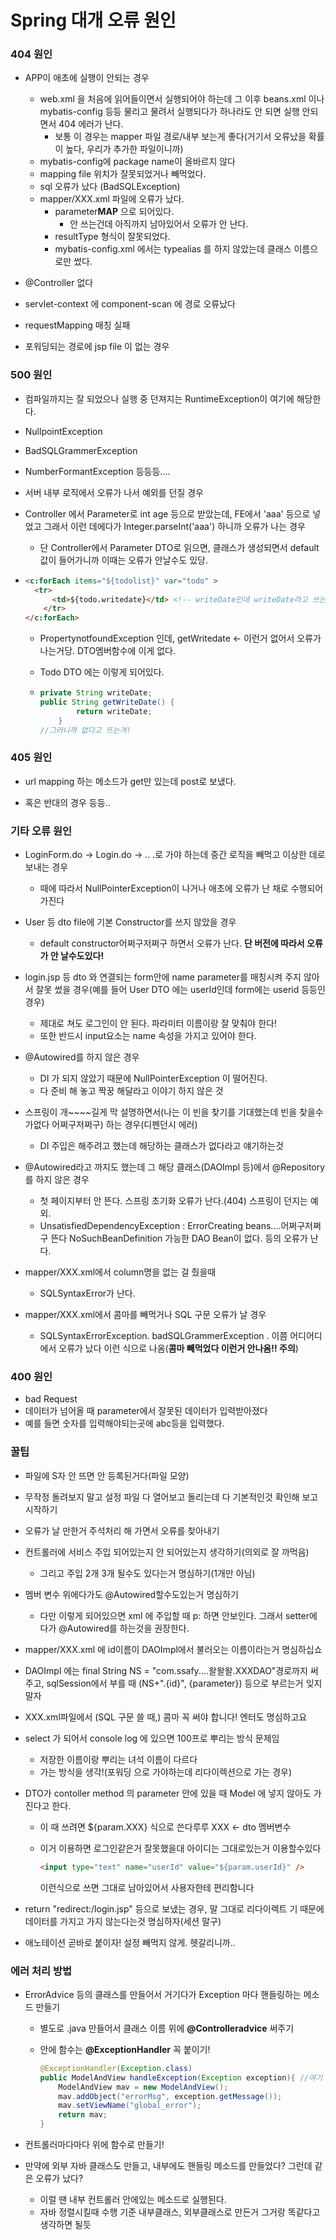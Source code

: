 # Spring 대개 오류 원인

### 404 원인

* APP이 애초에 실행이 안되는 경우
  * web.xml 을 처음에 읽어들이면서 실행되어야 하는데 그 이후 beans.xml 이나 mybatis-config 등등 물리고 물려서 실행되다가 하나라도 안 되면 실행 안되면서 404 에러가 난다.
    * 보통 이 경우는 mapper 파일 경로/내부 보는게 좋다(거기서 오류났을 확률이 높다, 우리가 추가한 파일이니까)
  * mybatis-config에 package name이 올바르지 않다
  * mapping file 위치가 잘못되었거나 빼먹었다.
  * sql 오류가 났다 (BadSQLException)
  * mapper/XXX.xml 파일에 오류가 났다.
    * parameter**MAP** 으로 되어있다.
      * 안 쓰는건데 아직까지 남아있어서 오류가 안 난다.
    * resultType 형식이 잘못되었다.
    * mybatis-config.xml  에서는 typealias 를 하지 않았는데 클래스 이름으로만 썼다.

* @Controller 없다
* servlet-context 에 component-scan 에 경로 오류났다
* requestMapping  매칭 실패
* 포워딩되는  경로에 jsp file 이 없는 경우

### 500 원인

* 컴파일까지는 잘 되었으나 실행 중 던져지는 RuntimeException이 여기에 해당한다.

* NullpointException

* BadSQLGrammerException

* NumberFormantException 등등등.... 

* 서버 내부 로직에서 오류가 나서 예외를 던질 경우

* Controller 에서 Parameter로 int age 등으로 받았는데, FE에서 'aaa' 등으로 넣었고 그래서 이런 데에다가 Integer.parseInt('aaa') 하니까 오류가 나는 경우

  * 단 Controller에서 Parameter DTO로 읽으면, 클래스가 생성되면서 default 값이 들어가니까 이때는 오류가 안날수도 있당.

* ```html
  <c:forEach items="${todolist}" var="todo" >
  	<tr>
      	<td>${todo.writedate}</td> <!-- writeDate인데 writeDate라고 쓰는 경우-->
      </tr>
  </c:forEach>
  ```

  * PropertynotfoundException 인데, getWritedate <- 이런거 없어서 오류가 나는거당. DTO멤버함수에 이게 없다.

  * Todo DTO 에는 이렇게 되어있다.

  * ```java
    private String writeDate;
    public String getWriteDate() {
    		return writeDate;
    	}
    //그러니까 없다고 뜨는겨!
    ```

    

### 405 원인

* url mapping 하는 메소드가 get만 있는데 post로 보냈다.

* 혹은 반대의 경우 등등..

### 기타 오류 원인

* LoginForm.do -> Login.do -> .. .로 가야 하는데 중간 로직을 빼먹고 이상한 데로 보내는 경우 
  * 때에 따라서 NullPointerException이 나거나 애초에 오류가 난 채로 수행되어 가진다

* User 등 dto file에 기본 Constructor를 쓰지 않았을 경우
  * default constructor어쩌구저쩌구 하면서 오류가 난다. **단 버전에 따라서 오류가 안 날수도있다!**
* login.jsp 등 dto 와 연결되는 form안에 name parameter를 매칭시켜 주지 않아서 잘못 썼을 경우(예를 들어 User DTO 에는 userId인데 form에는 userid 등등인 경우)
  * 제대로 쳐도 로그인이 안 된다. 파라미터 이름이랑 잘 맞춰야 한다!
  * 또한 반드시 input요소는 name 속성을 가지고 있어야 한다.
* @Autowired를 하지 않은 경우
  * DI 가 되지 않았기 때문에 NullPointerException 이 떨어진다.
  * 다 준비 해 놓고 짝꿍 해달라고 이야기 하지 않은 것
* 스프링이 개~~~~길게 막 설명하면서(나는 이 빈을 찾기를 기대했는데 빈을 찾을수가없다 어쩌구저쩌구) 하는 경우(디펜던시 에러)
  * DI 주입은 해주려고 했는데 해당하는 클래스가 없다라고 얘기하는것

* @Autowired라고 까지도 했는데 그 해당 클래스(DAOImpl 등)에서 @Repository 를 하지 않은 경우
  * 첫 페이지부터 안 뜬다. 스프링 초기화 오류가 난다.(404) 스프링이 던지는 예외.
  * UnsatisfiedDependencyException :  ErrorCreating beans....어쩌구저쩌구 뜬다 NoSuchBeanDefinition 가능한 DAO Bean이 없다. 등의 오류가 난다.
* mapper/XXX.xml에서 column명을 없는 걸 줬을때
  * SQLSyntaxError가 난다.
* mapper/XXX.xml에서 콤마를 빼먹거나 SQL 구문 오류가 날 경우
  * SQLSyntaxErrorException. badSQLGrammerException . 이쯤 어디어디에서 오류가 났다 이런 식으로 나옴(**콤마 빼먹었다 이런거 안나옴!! 주의**)

### 400 원인

* bad Request
* 데이터가 넘어올 때 parameter에서 잘못된 데이터가 입력받아졌다
* 예를 들면 숫자를 입력해야되는곳에 abc등을 입력했다.

### 꿀팁

* 파일에  S자 안 뜨면 안 등록된거다(파일 모양)

* 무작정 돌려보지 말고 설정 파일 다 열어보고 돌리는데 다 기본적인것 확인해 보고 시작하기

* 오류가 날 만한거 주석처리 해 가면서 오류를 찾아내기

* 컨트롤러에 서비스 주입 되어있는지 안 되어있는지 생각하기(의외로 잘 까먹음)

  * 그리고 주입 2개 3개 될수도 있다는거 명심하기(1개만 아님)

* 멤버 변수 위에다가도 @Autowired할수도있는거 명심하기

  * 다만 이렇게 되어있으면 xml 에 주입할 때 p: 하면 안보인다. 그래서 setter에 다가 @Autowired를 하는것을 권장한다.

* mapper/XXX.xml 에 id이름이  DAOImpl에서 불러오는 이름이라는거 명심하십쇼

* DAOImpl 에는 final String NS = "com.ssafy....왈왈왈.XXXDAO"경로까지 써주고, sqlSession에서 부를 때 (NS+".{id}", {parameter}) 등으로 부르는거 잊지말자

* XXX.xml파일에서 (SQL 구문 쓸 때,) 콤마 꼭 써야 합니다! 엔터도 명심하고요

* select 가 되어서 console log 에 있으면 100프로 뿌리는 방식 문제임

  * 저장한 이름이랑 뿌리는 녀석 이름이 다르다
  * 가는 방식을 생각!(포워딩 으로 가야하는데 리다이렉션으로 가는 경우)

* DTO가 contoller method 의 parameter 안에 있을 때 Model 에 넣지 않아도 가진다고 한다.

  * 이 때 쓰려면 ${param.XXX} 식으로 쓴다루루 XXX <- dto 멤버변수

  * 이거 이용하면 로그인같은거 잘못했을대 아이디는 그대로있는거 이용할수있다

    ``` html
    <input type="text" name="userId" value="${param.userId}" />
    ```

    이런식으로 쓰면 그대로 남아있어서 사용자한테 편리함니다

* return "redirect:/login.jsp" 등으로 보냈는 경우, 말 그대로 리다이렉트 기 때문에 데이터를 가지고 가지 않는다는것 명심하자(세션 말구)

* 애노테이션 곧바로 붙이자! 설정 빼먹지 않게. 헷갈리니까..

### 에러 처리 방법

* ErrorAdvice 등의 클래스를 만들어서 거기다가 Exception 마다 핸들링하는 메소드 만들기

  * 별도로 .java 만들어서 클래스 이름 위에 **@Controlleradvice**  써주기

  * 안에 함수는 **@ExceptionHandler** 꼭 붙이기!

    ```java
    @ExceptionHandler(Exception.class)
    public ModelAndView handleException(Exception exception){ //여기 매개변수에 오는 타입을 다른걸로 만들수있는거시당. 예를들면 NullPointerException.class이런거.
        ModelAndView mav = new ModelAndView();
        mav.addObject("errorMsg", exception.getMessage());
        mav.setViewName("global_error");
        return mav;
    }
    ```

* 컨트롤러마다마다 위에 함수로 만들기!

* 만약에 외부 자바 클래스도 만들고, 내부에도 핸들링 메소드를 만들었다? 그런데 같은 오류가 났다?

  * 이럴 땐 내부 컨트롤러 안에있는 메소드로 실행된다.
  * 자바 정렬시킬때 수행 기준 내부클래스, 외부클래스로 만든거 그거랑 똑같다고 생각하면 될듯

  

